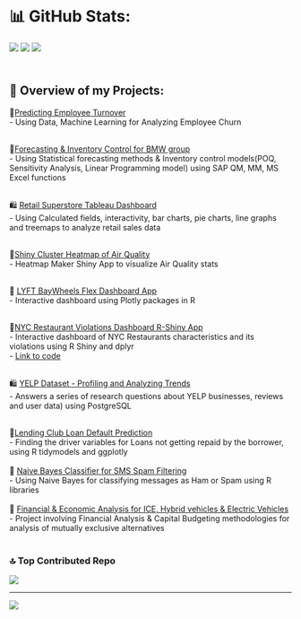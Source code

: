 # 📊 GitHub Stats:
![](https://github-readme-stats.vercel.app/api?username=radhikavraghavan5&theme=city_light&hide_border=true&include_all_commits=true&count_private=false) ![](https://github-readme-stats.vercel.app/api/top-langs/?username=radhikavraghavan5&theme=city_light&hide_border=true&include_all_commits=true&count_private=false&layout=compact)
![](https://github-readme-streak-stats.herokuapp.com/?user=radhikavraghavan5&theme=city_light&hide_border=true)

## <br>💼 Overview of my Projects:<br>
🚖[Predicting Employee Turnover](https://github.com/viradhikaa/HR-Analytics-Employee-Churn-Prediction)<br>- Using Data, Machine Learning for Analyzing Employee Churn<br><br>

🚛[Forecasting & Inventory Control for BMW group](https://github.com/viradhikaa/Forecasting-Inventory-Analysis-BMW-Group)<br>- Using Statistical forecasting methods & Inventory control models(POQ, Sensitivity Analysis, Linear Programming model) using SAP QM, MM, MS Excel functions<br><br>

🛍️ [Retail Superstore Tableau Dashboard](https://public.tableau.com/app/profile/viradhika/viz/RetailSuperstorePerformanceDashboard/Dashboard1)<br>- Using Calculated fields, interactivity, bar charts, pie charts, line graphs and treemaps to analyze retail sales data<br><br>

🍃[Shiny Cluster Heatmap of Air Quality](https://rvijayaraghavan.shinyapps.io/Problem_01_heatmap/)<br>- Heatmap Maker Shiny App to visualize Air Quality stats<br><br>

🚖 [LYFT BayWheels Flex Dashboard App](https://rpubs.com/viradhika/973668)<br>- Interactive dashboard using Plotly packages in R<br><br>

🍔[NYC Restaurant Violations Dashboard R-Shiny App](https://rvijayaraghavan.shinyapps.io/problem_4_Restaurant_Violations_app/?_ga=2.106304387.1290595451.1678923496-1022704292.1678923496)<br>- Interactive dashboard of NYC Restaurants characteristics and its violations using R Shiny and dplyr<br>- [Link to code](https://github.com/viradhikaa/R-Shiny-Dashboards/blob/main/NY_restaurant_violations_app.R)<br><br>

🛍️ [YELP Dataset - Profiling and Analyzing Trends](https://github.com/radhikavraghavan5/Yelp-Dataset-Analysis-using-SQL/blob/main/Role%20Play%20SQL%20Script%20-%20Yelp%20Data%20Case%20Study.sql)
<br>- Answers a series of research questions about YELP businesses, reviews and user data) using PostgreSQL<br><br>

🏦[Lending Club Loan Default Prediction](https://github.com/viradhikaa/Lending-Club-Loan-Default-Prediction)<br>- Finding the driver variables for Loans not getting repaid by the borrower, using R tidymodels and ggplotly<br><br>📩 [Naive Bayes Classifier for SMS Spam Filtering](https://github.com/viradhikaa/Naive-Bayes-classifier-for-SMS-Spam-Filtering)<br>- Using Naive Bayes for classifying messages as Ham or Spam using R libraries<br><br>🏦 [Financial & Economic Analysis for ICE, Hybrid vehicles & Electric Vehicles](https://github.com/viradhikaa/Financial-Analysis-Electric-Vehicle)<br>- Project involving Financial Analysis & Capital Budgeting methodologies for analysis of mutually exclusive alternatives<br><br>


### 🔝 Top Contributed Repo
![](https://github-contributor-stats.vercel.app/api?username=radhikavraghavan5&limit=5&theme=buddhism&combine_all_yearly_contributions=true)

---
[![](https://visitcount.itsvg.in/api?id=radhikavraghavan5&icon=0&color=0)](https://visitcount.itsvg.in)
